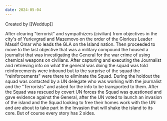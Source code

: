 ```yaml
---
date: 2024-05-04
---
```


Created by [[Weddup]]


After clearing "terrorist" and sympathizers (civilian) from objectives in the city's of Yurievgrad and Mazemovo on the order of the Glorious Leader Massif Omar who leads the GLA on the Island nation. Then proceeded to move to the last objective that was a military compound the housed a journalist that was investigating the General for the war crime of using chemical weapons on civilians. After capturing and executing the Journalist and retrieving info on what the general was doing the squad was told reinforcements were inbound but to the surprise of the squad the "reinforcements" were there to eliminate the Squad. During the holdout the squad was contacted by a UN delegate who was working with the journalist and the "Terrorists" and asked for the info to be transported to them. After the Squad was rescued by covert UN forces the Squad was questioned and gave evidence against the General, after the UN voted to launch an invasion of the island and the Squad looking to free their homes work with the UN and are about to take part in the Invasion that will shake the island to its core. But of course every story has 2 sides.